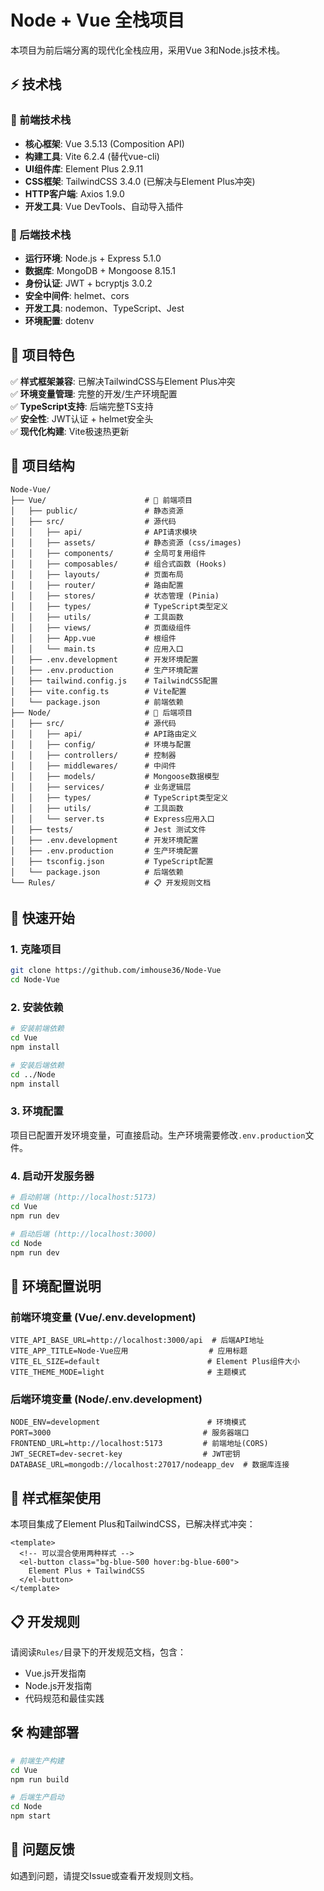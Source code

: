 # Node + Vue 全栈项目

本项目为前后端分离的现代化全栈应用，采用Vue 3和Node.js技术栈。

## ⚡ 技术栈

### 🎨 前端技术栈
- **核心框架**: Vue 3.5.13 (Composition API)
- **构建工具**: Vite 6.2.4 (替代vue-cli)
- **UI组件库**: Element Plus 2.9.11
- **CSS框架**: TailwindCSS 3.4.0 (已解决与Element Plus冲突)
- **HTTP客户端**: Axios 1.9.0
- **开发工具**: Vue DevTools、自动导入插件

### 🚀 后端技术栈
- **运行环境**: Node.js + Express 5.1.0
- **数据库**: MongoDB + Mongoose 8.15.1
- **身份认证**: JWT + bcryptjs 3.0.2
- **安全中间件**: helmet、cors
- **开发工具**: nodemon、TypeScript、Jest
- **环境配置**: dotenv

## 🎯 项目特色

✅ **样式框架兼容**: 已解决TailwindCSS与Element Plus冲突  
✅ **环境变量管理**: 完整的开发/生产环境配置  
✅ **TypeScript支持**: 后端完整TS支持  
✅ **安全性**: JWT认证 + helmet安全头  
✅ **现代化构建**: Vite极速热更新

## 📁 项目结构

```
Node-Vue/
├── Vue/                      # 🎨 前端项目
│   ├── public/               # 静态资源
│   ├── src/                  # 源代码
│   │   ├── api/              # API请求模块
│   │   ├── assets/           # 静态资源 (css/images)
│   │   ├── components/       # 全局可复用组件
│   │   ├── composables/      # 组合式函数 (Hooks)
│   │   ├── layouts/          # 页面布局
│   │   ├── router/           # 路由配置
│   │   ├── stores/           # 状态管理 (Pinia)
│   │   ├── types/            # TypeScript类型定义
│   │   ├── utils/            # 工具函数
│   │   ├── views/            # 页面级组件
│   │   ├── App.vue           # 根组件
│   │   └── main.ts           # 应用入口
│   ├── .env.development      # 开发环境配置
│   ├── .env.production       # 生产环境配置
│   ├── tailwind.config.js    # TailwindCSS配置
│   ├── vite.config.ts        # Vite配置
│   └── package.json          # 前端依赖
├── Node/                     # 🚀 后端项目
│   ├── src/                  # 源代码
│   │   ├── api/              # API路由定义
│   │   ├── config/           # 环境与配置
│   │   ├── controllers/      # 控制器
│   │   ├── middlewares/      # 中间件
│   │   ├── models/           # Mongoose数据模型
│   │   ├── services/         # 业务逻辑层
│   │   ├── types/            # TypeScript类型定义
│   │   ├── utils/            # 工具函数
│   │   └── server.ts         # Express应用入口
│   ├── tests/                # Jest 测试文件
│   ├── .env.development      # 开发环境配置
│   ├── .env.production       # 生产环境配置
│   ├── tsconfig.json         # TypeScript配置
│   └── package.json          # 后端依赖
└── Rules/                    # 📋 开发规则文档
```

## 🚀 快速开始

### 1. 克隆项目
```bash
git clone https://github.com/imhouse36/Node-Vue
cd Node-Vue
```

### 2. 安装依赖
```bash
# 安装前端依赖
cd Vue
npm install

# 安装后端依赖
cd ../Node
npm install
```

### 3. 环境配置
项目已配置开发环境变量，可直接启动。生产环境需要修改`.env.production`文件。

### 4. 启动开发服务器
```bash
# 启动前端 (http://localhost:5173)
cd Vue
npm run dev

# 启动后端 (http://localhost:3000)
cd Node
npm run dev
```

## 🔧 环境配置说明

### 前端环境变量 (Vue/.env.development)
```env
VITE_API_BASE_URL=http://localhost:3000/api  # 后端API地址
VITE_APP_TITLE=Node-Vue应用                  # 应用标题
VITE_EL_SIZE=default                        # Element Plus组件大小
VITE_THEME_MODE=light                       # 主题模式
```

### 后端环境变量 (Node/.env.development)
```env
NODE_ENV=development                        # 环境模式
PORT=3000                                  # 服务器端口
FRONTEND_URL=http://localhost:5173         # 前端地址(CORS)
JWT_SECRET=dev-secret-key                  # JWT密钥
DATABASE_URL=mongodb://localhost:27017/nodeapp_dev  # 数据库连接
```

## 🎨 样式框架使用

本项目集成了Element Plus和TailwindCSS，已解决样式冲突：

```vue
<template>
  <!-- 可以混合使用两种样式 -->
  <el-button class="bg-blue-500 hover:bg-blue-600">
    Element Plus + TailwindCSS
  </el-button>
</template>
```

## 📋 开发规则

请阅读`Rules/`目录下的开发规范文档，包含：
- Vue.js开发指南
- Node.js开发指南  
- 代码规范和最佳实践

## 🛠️ 构建部署

```bash
# 前端生产构建
cd Vue
npm run build

# 后端生产启动
cd Node
npm start
```

## 📧 问题反馈

如遇到问题，请提交Issue或查看开发规则文档。
